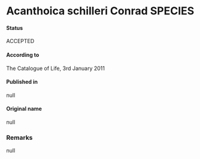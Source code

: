 Acanthoica schilleri Conrad SPECIES
=======

#### Status
ACCEPTED

#### According to
The Catalogue of Life, 3rd January 2011

#### Published in
null

#### Original name
null

### Remarks
null